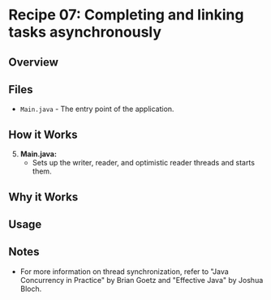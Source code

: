 # Recipe 07: Completing and linking tasks asynchronously

## Overview

## Files

- `Main.java` - The entry point of the application.

## How it Works
5. **Main.java:**
    - Sets up the writer, reader, and optimistic reader threads and starts them.

## Why it Works

## Usage

## Notes
- For more information on thread synchronization, refer to "Java Concurrency in Practice" by Brian Goetz and "Effective Java" by Joshua Bloch.


